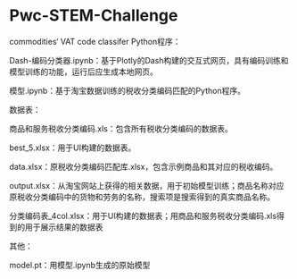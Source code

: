 # Pwc-STEM-Challenge
 commodities‘ VAT code classifer
Python程序：

Dash-编码分类器.ipynb：基于Plotly的Dash构建的交互式网页，具有编码训练和模型训练的功能，运行后应生成本地网页。

模型.ipynb：基于淘宝数据训练的税收分类编码匹配的Python程序。


数据表：

商品和服务税收分类编码.xls：包含所有税收分类编码的数据表。

best_5.xlsx：用于UI构建的数据表。

data.xlsx：原税收分类编码匹配库.xlsx，包含示例商品和其对应的税收编码。

output.xlsx：从淘宝网站上获得的相关数据，用于初始模型训练；商品名称对应原税收分类编码中的货物和劳务的名称，搜索项是搜索得到的真实商品名称。

分类编码表_4col.xlsx：用于UI构建的数据表；用商品和服务税收分类编码.xls得到的用于展示结果的数据表


其他：

model.pt：用模型.ipynb生成的原始模型
